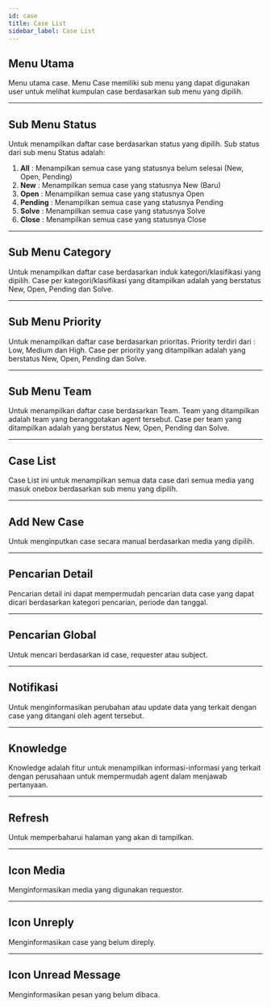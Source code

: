 ```yaml
---
id: case
title: Case List
sidebar_label: Case List
---
```


## Menu Utama

Menu utama case. Menu Case memiliki sub menu yang dapat digunakan user untuk melihat kumpulan case berdasarkan sub menu yang dipilih.

---

## Sub Menu Status

Untuk menampilkan daftar case berdasarkan status yang dipilih. Sub status dari sub menu Status adalah:

1. **All** : Menampilkan semua case yang statusnya belum selesai (New, Open, Pending)
1. **New** : Menampilkan semua case yang statusnya New (Baru)
1. **Open** : Menampilkan semua case yang statusnya Open
1. **Pending** : Menampilkan semua case yang statusnya Pending
1. **Solve** : Menampilkan semua case yang statusnya Solve
1. **Close** : Menampilkan semua case yang statusnya Close

---

## Sub Menu Category

Untuk menampilkan daftar case berdasarkan induk kategori/klasifikasi yang dipilih. Case per kategori/klasifikasi yang ditampilkan adalah yang berstatus New, Open, Pending dan Solve.

---

## Sub Menu Priority

Untuk menampilkan daftar case berdasarkan prioritas. Priority terdiri dari : Low, Medium dan High. Case per priority yang ditampilkan adalah yang berstatus New, Open, Pending dan Solve.

---

## Sub Menu Team

Untuk menampilkan daftar case berdasarkan Team. Team yang ditampilkan adalah team yang beranggotakan agent tersebut. Case per team yang ditampilkan adalah yang berstatus New, Open, Pending dan Solve.

---

## Case List

Case List ini untuk menampilkan semua data case dari semua media yang masuk onebox berdasarkan sub menu yang dipilih.

---

## Add New Case

Untuk menginputkan case secara manual berdasarkan media yang dipilih.

---

## Pencarian Detail

Pencarian detail ini dapat mempermudah pencarian data case yang dapat dicari berdasarkan kategori pencarian, periode dan tanggal.

---

## Pencarian Global

Untuk mencari berdasarkan id case, requester atau subject.

---

## Notifikasi

Untuk menginformasikan perubahan atau update data yang terkait dengan case yang ditangani oleh agent tersebut.

---

## Knowledge

Knowledge adalah fitur untuk menampilkan informasi-informasi yang terkait dengan perusahaan untuk mempermudah agent dalam menjawab pertanyaan.

---

## Refresh

Untuk memperbaharui halaman yang akan di tampilkan.

---

## Icon Media

Menginformasikan media yang digunakan requestor.

---

## Icon Unreply

Menginformasikan case yang belum direply.

---

## Icon Unread Message

Menginformasikan pesan yang belum dibaca.
